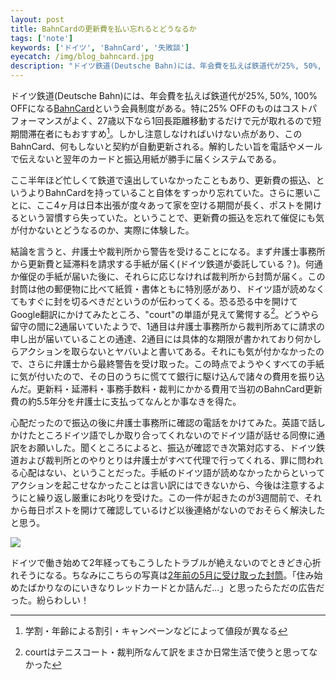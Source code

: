 ```yaml
---
layout: post
title: BahnCardの更新費を払い忘れるとどうなるか
tags: ['note']
keywords: ['ドイツ', 'BahnCard', '失敗談']
eyecatch: /img/blog_bahncard.jpg
description: "ドイツ鉄道(Deutsche Bahn)には、年会費を払えば鉄道代が25%, 50%, 100% OFFになるBahnCardという会員制度がある。特に25% OFFのものはコストパフォーマンスがよく、27歳以下なら1回長距離移動するだけで元が取れるので短期間滞在者にもおすすめ。しかし注意しなければいけない点があり、このBahnCard、何もしないと契約が自動更新される。解約したい旨を電話やメールで伝えないと翌年のカードと振込用紙が勝手に届くシステムである。"
---
```


ドイツ鉄道(Deutsche Bahn)には、年会費を払えば鉄道代が25%, 50%, 100% OFFになる[BahnCard](https://www.bahn.com/en/view/offers/bahncard/bahncard.shtml?dbkanal_007=L04_S02_D002_KIN0060_NAVIGATION-LINKS-BAHNCARD_LZ01)という会員制度がある。特に25% OFFのものはコストパフォーマンスがよく、27歳以下なら1回長距離移動するだけで元が取れるので短期間滞在者にもおすすめ[^1]。しかし注意しなければいけない点があり、このBahnCard、何もしないと契約が自動更新される。解約したい旨を電話やメールで伝えないと翌年のカードと振込用紙が勝手に届くシステムである。

ここ半年ほど忙しくて鉄道で遠出していなかったこともあり、更新費の振込、というよりBahnCardを持っていること自体をすっかり忘れていた。さらに悪いことに、ここ4ヶ月は日本出張が度々あって家を空ける期間が長く、ポストを開けるという習慣すら失っていた。ということで、更新費の振込を忘れて催促にも気が付かないとどうなるのか、実際に体験した。

結論を言うと、弁護士や裁判所から警告を受けることになる。まず弁護士事務所から更新費と延滞料を請求する手紙が届く(ドイツ鉄道が委託している？)。何通か催促の手紙が届いた後に、それらに応じなければ裁判所から封筒が届く。この封筒は他の郵便物に比べて紙質・書体ともに特別感があり、ドイツ語が読めなくてもすぐに封を切るべきだというのが伝わってくる。恐る恐る中を開けてGoogle翻訳にかけてみたところ、"court"の単語が見えて驚愕する[^2]。どうやら留守の間に2通届いていたようで、1通目は弁護士事務所から裁判所あてに請求の申し出が届いていることの通達、2通目には具体的な期限が書かれており何かしらアクションを取らないとヤバいよと書いてある。それにも気が付かなかったので、さらに弁護士から最終警告を受け取った。この時点でようやくすべての手紙に気が付いたので、その日のうちに慌てて銀行に駆け込んで諸々の費用を振り込んだ。更新料・延滞料・事務手数料・裁判にかかる費用で当初のBahnCard更新費の約5.5年分を弁護士に支払ってなんとか事なきを得た。

心配だったので振込の後に弁護士事務所に確認の電話をかけてみた。英語で話しかけたところドイツ語でしか取り合ってくれないのでドイツ語が話せる同僚に通訳をお願いした。聞くところによると、振込が確認でき次第対応する、ドイツ鉄道および裁判所とのやりとりは弁護士がすべて代理で行ってくれる、罪に問われる心配はない、ということだった。手紙のドイツ語が読めなかったからといってアクションを起こせなかったことは言い訳にはできないから、今後は注意するようにと繰り返し厳重にお叱りを受けた。この一件が起きたのが3週間前で、それから毎日ポストを開けて確認しているけど以後連絡がないのでおそらく解決したと思う。

![ ](/img/blog_bahncard.jpg)

ドイツで働き始めて2年経ってもこうしたトラブルが絶えないのでときどき心折れそうになる。ちなみにこちらの写真は[2年前の5月に受け取った封筒](https://www.instagram.com/p/BFMmqKbLWFC/?taken-by=shoya140)。「住み始めたばかりなのにいきなりレッドカードとか詰んだ...」と思ったらただの広告だった。紛らわしい！

[^1]: 学割・年齢による割引・キャンペーンなどによって値段が異なる
[^2]: courtはテニスコート・裁判所なんて訳をまさか日常生活で使うと思ってなかった
